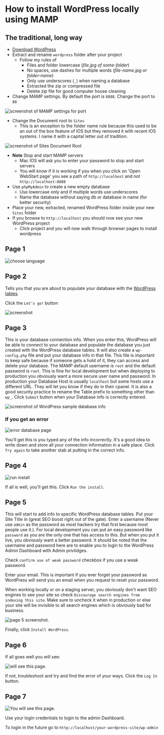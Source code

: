 # How to install WordPress locally using MAMP

## The traditional, long way
* [Download WordPress](https://wordpress.org/download/)
* Extract and rename `wordpress` folder after your project
    + Follow my rules of 
        * Files and folder lowercase (_file.jpg of some-folder_)
        * No spaces, use dashes for multiple words (_file-name.jpg or folder-name_)
        * Only use underscores (`_`) when naming a database
        * Extracted the zip or compressed file
        * Delete zip file for good computer house cleaning
* Change MAMP settings. By default the port is `8888`. Change the port to `80`

![screenshot of MAMP settings for port](https://i.imgur.com/LTKCIiJ.png)

* Change the Document root to `Sites`
    - This is an exception to the folder name rule because this used to be an out of the box feature of IOS but they removed it with recent IOS systems. I name it with a capital letter out of tradition.

![screenshot of Sites Document Root](https://i.imgur.com/ivxdIvE.png)

* **Note** Stop and start MAMP servers
    - Mac IOS will ask you to enter your password to stop and start servers
    - You will know if it is working if you when you click on 'Open WebStart page' you see a path of `http://localhost` and not `http://localhost:8888`
* Use `phpMyAdmin` to create a new empty database
    - Use lowercase only and if multiple words use underscores
    - Name the database without saying db or database in name (for better security)
* Place your new, extracted, renamed WordPress folder inside your new `Sites` folder
* If you browse to `http://localhost` you should now see your new WordPress project
    - Click project and you will now walk through browser pages to install wordpress

## Page 1 

![choose language](https://i.imgur.com/AXvxvU6.png)
        
## Page 2 
Tells you that you are about to populate your database with the [WordPress tables](https://codex.wordpress.org/Database_Description). 

Click the `Let's go!` button 

![screenshot](https://i.imgur.com/EvJnTnI.png)

## Page 3
This is your database connection info. When you enter this, WordPress will be able to connect to your database and populate the database you just created with the WordPress database tables. It will also create a `wp-config.php` file and put your database info in that file. This file is important to keep safe because if someone gets a hold of it, they can access and delete your database. The MAMP default username is `root` and the default password is `root`. This is fine for local development but when deploying to production you obviously want a more secure user name and password. In production your Database Host is usually `localhost` but some hosts use a different URL. They will let you know if they do in their cpanel. It is also a good security practice to rename the Table prefix to something other than `wp_`. Click `Submit` button when your Database info is correctly entered.

![screenshot of WordPress sample database info](https://i.imgur.com/ea6NPKb.png_)

### If you get an error
![error database page](https://i.imgur.com/MDpJ69B.png)

You'll get this is you typed any of the info incorrectly. It's a good idea to write down and store all your connection information in a safe place. Click `Try again` to take another stab at putting in the correct info.

## Page 4
![run install](https://i.imgur.com/fdDKsrF.png)

If all is well, you'll get this. Click `Run the install`.

## Page 5
This will start to add info to specific WordPress database tables. Put your Site Title in (great SEO boost right out of the gate). Enter a username (Never use `admin` as the password as most hackers try that first because most people use it.). For local development you can put an easy password like `password` as you are the only one that has access to this. But when you put it live, you obviously want a better password. It should be noted that the username and password here are to enable you to login to the WordPress Admin Dashboard with Admin privlidges. 

Check `confirm use of weak password` checkbox if you use a weak password. 

Enter your email. This is important if you ever forget your password as WordPress will send you an email when you request to reset your password. 

When working locally or on a staging server, you obviously don't want SEO engines to see your site so check `Discourage search engines from indexing this site`. Make sure to uncheck it when in production or else your site will be invisible to all search engines which is obviously bad for business. 

![page 5 screenshot](https://i.imgur.com/CDAK5Ol.png). 

Finally, click `Install WordPress`.

## Page 6
If all goes well you will see:

![will see this page](https://i.imgur.com/SMipiMU.png). 

If not, troubleshoot and try and find the error of your ways. Click the `Log In` button.

## Page 7
![You will see this page](https://i.imgur.com/VFjF4CV.png). 

Use your login credentials to login to the admin Dashboard.

To login in the future go to `http://localhost/your-wordpress-site/wp-admin`
